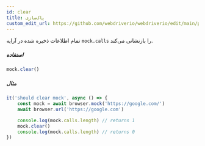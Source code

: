 ```yaml
---
id: clear
title: پاک‌سازی
custom_edit_url: https://github.com/webdriverio/webdriverio/edit/main/packages/webdriverio/src/commands/mock/clear.ts
---
```


تمام اطلاعات ذخیره شده در آرایه `mock.calls` را بازنشانی می‌کند.

##### استفاده

```js
mock.clear()
```

##### مثال

```js title="clear.js"
it('should clear mock', async () => {
    const mock = await browser.mock('https://google.com/')
    await browser.url('https://google.com')

    console.log(mock.calls.length) // returns 1
    mock.clear()
    console.log(mock.calls.length) // returns 0
})
```